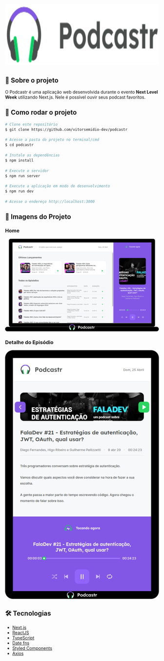 <!-- @format -->

<h1 align="center">
  <img height="200px" src=".github/logo.svg">
</h1>

## 🔮 Sobre o projeto

O Podcastr é uma aplicação web desenvolvida durante o evento **Next Level Week** utilizando Next.js. Nele é possível ouvir seus podcast favoritos.

## 🎲 Como rodar o projeto

```bash
# Clone este repositório
$ git clone https://github.com/vitorsemidio-dev/podcastr

# Acesse a pasta do projeto no terminal/cmd
$ cd podcastr

# Instale as dependências
$ npm install

# Execute o servidor
$ npm run server

# Execute a aplicação em modo de desenvolvimento
$ npm run dev

# Acesse o endereço http://localhost:3000
```

## 📸 Imagens do Projeto

### Home

<img src='./.github/home.png'/>

### Detalhe do Episódio

<p align='center'>
  <img src='./.github/episodio.png'/>
</p>

## 🛠 Tecnologias

- [Next.js](https://nextjs.org/)
- [ReactJS](https://pt-br.reactjs.org/)
- [TypeScript](https://www.typescriptlang.org/)
- [Date fns](https://date-fns.org/)
- [Styled Components](https://styled-components.com/)
- [Axios](https://github.com/axios/axios)
